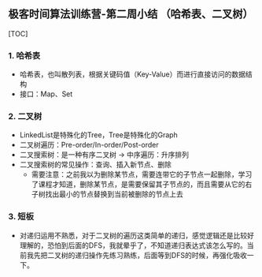 ## 极客时间算法训练营-第二周小结 （哈希表、二叉树）


[TOC]

### 1. 哈希表
* 哈希表，也叫散列表，根据关键码值（Key-Value）而进行直接访问的数据结构
* 接口：Map、Set

### 2. 二叉树
* LinkedList是特殊化的Tree，Tree是特殊化的Graph
* 二叉树遍历：Pre-order/In-order/Post-order
* 二叉搜索树：是一种有序二叉树 -> 中序遍历：升序排列
* 二叉搜索树的常见操作：查询、插入新节点、删除
    - 需要注意：之前我以为删除某节点，需要连带它的子节点一起删除，学习了课程才知道，删除某节点，是需要保留其子节点的，而且需要从它的右子树找出最小的节点替换到当前被删除的节点上去

### 3. 短板
* 对递归运用不熟悉，对于二叉树的遍历这类简单的递归，感觉逻辑还是比较好理解的，恐怕到后面的DFS，我就晕乎了，不知道递归表达式该怎么写的。当前我先把二叉树的递归操作先练习熟练，后面等到DFS的时候，再强化吸收一下。